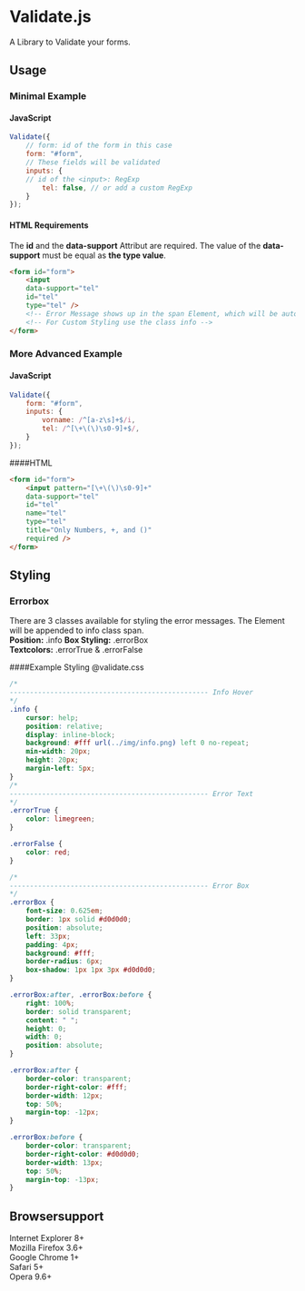 # Validate.js

A Library to Validate your forms.

## Usage
### Minimal Example
#### JavaScript 
```javascript
Validate({  
	// form: id of the form in this case
    form: "#form", 
	// These fields will be validated
    inputs: {
	// id of the <input>: RegExp  
        tel: false, // or add a custom RegExp  
    }  
});
```

#### HTML Requirements
The **id** and the **data-support** Attribut are required. The value of the **data-support** must be equal as **the type value**.
```html
<form id="form">
	<input
	data-support="tel"
	id="tel"
	type="tel" />
	<!-- Error Message shows up in the span Element, which will be automatically appended into the DOM-->
	<!-- For Custom Styling use the class info -->
</form>
```

### More Advanced Example
#### JavaScript
```javascript
Validate({  
    form: "#form", 
    inputs: {  
		vorname: /^[a-z\s]+$/i,
        tel: /^[\+\(\)\s0-9]+$/,
    }
});
```
####HTML
```html
<form id="form">
	<input pattern="[\+\(\)\s0-9]+"
	data-support="tel"
	id="tel"
	name="tel"
	type="tel"
	title="Only Numbers, +, and ()"
	required />
</form>
```
## Styling
### Errorbox
There are 3 classes available for styling the error messages.
The Element will be appended to info class span.  
**Position:** .info 
**Box Styling:** .errorBox   
**Textcolors:** .errorTrue & .errorFalse

####Example Styling @validate.css
```css
/*
------------------------------------------------- Info Hover
*/
.info {
    cursor: help;
    position: relative;
    display: inline-block;
    background: #fff url(../img/info.png) left 0 no-repeat;
    min-width: 20px;
    height: 20px;
    margin-left: 5px;
}
/*
------------------------------------------------- Error Text
*/
.errorTrue {
	color: limegreen;
}

.errorFalse {
	color: red;
}

/*
------------------------------------------------- Error Box
*/
.errorBox {
	font-size: 0.625em;
	border: 1px solid #d0d0d0;
	position: absolute;
	left: 33px;
	padding: 4px;
	background: #fff;
	border-radius: 6px;
	box-shadow: 1px 1px 3px #d0d0d0;	
}

.errorBox:after, .errorBox:before {
	right: 100%;
	border: solid transparent;
	content: " ";
	height: 0;
	width: 0;
	position: absolute;
}

.errorBox:after {
	border-color: transparent;
	border-right-color: #fff;
	border-width: 12px;
	top: 50%;
	margin-top: -12px;
}

.errorBox:before {
	border-color: transparent;
	border-right-color: #d0d0d0;
	border-width: 13px;
	top: 50%;
	margin-top: -13px;
}
```

## Browsersupport

Internet Explorer 8+  
Mozilla Firefox 3.6+  
Google Chrome 1+  
Safari 5+  
Opera 9.6+  
